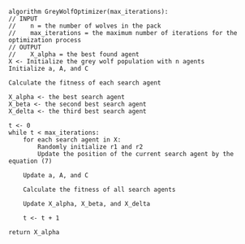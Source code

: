 
    algorithm GreyWolfOptimizer(max_iterations):
    // INPUT
    //    n = the number of wolves in the pack
    //    max_iterations = the maximum number of iterations for the optimization process
    // OUTPUT
    //    X_alpha = the best found agent
    X <- Initialize the grey wolf population with n agents
    Initialize a, A, and C

    Calculate the fitness of each search agent

    X_alpha <- the best search agent
    X_beta <- the second best search agent
    X_delta <- the third best search agent

    t <- 0
    while t < max_iterations:
        for each search agent in X:
            Randomly initialize r1 and r2
            Update the position of the current search agent by the equation (7)

        Update a, A, and C

        Calculate the fitness of all search agents

        Update X_alpha, X_beta, and X_delta

        t <- t + 1

    return X_alpha
